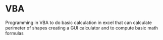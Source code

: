 # VBA
Programming in VBA to do basic calculation in excel that can calculate 
perimeter of shapes
creating a GUI calculator 
and to compute basic math formulas

